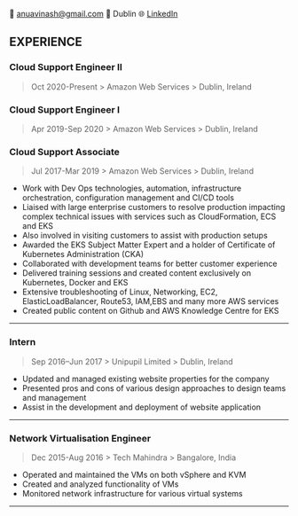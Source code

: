:e-mail: anuavinash@gmail.com  :house_with_garden: Dublin  :globe_with_meridians: [LinkedIn](https://linkedin.com/in/anamika-avinash-a6a264a9)

## EXPERIENCE

### Cloud Support Engineer II
> Oct 2020-Present    > Amazon Web Services    > Dublin, Ireland

### Cloud Support Engineer I
> Apr 2019-Sep 2020    > Amazon Web Services    > Dublin, Ireland

### Cloud Support Associate
> Jul 2017-Mar 2019    > Amazon Web Services    > Dublin, Ireland
+ Work with Dev Ops technologies, automation, infrastructure orchestration, configuration management and CI/CD tools
+ Liaised with large enterprise customers to resolve production impacting complex technical issues with services such as CloudFormation, ECS and EKS
+ Also involved in visiting customers to assist with production setups
+ Awarded the EKS Subject Matter Expert and a holder of Certificate of Kubernetes Administration (CKA)
+ Collaborated with development teams for better customer experience
+ Delivered training sessions and created content exclusively on Kubernetes, Docker and EKS
+ Extensive troubleshooting of Linux, Networking, EC2, ElasticLoadBalancer, Route53, IAM,EBS and many more AWS services
+ Created public content on Github and AWS Knowledge Centre for EKS
-------------------------------------------------------------------

### Intern
> Sep 2016–Jun 2017   > Unipupil Limited   > Dublin, Ireland
+ Updated and managed existing website properties for the company
+ Presented pros and cons of various design approaches to design teams and management
+ Assist in the development and deployment of website application
-------------------------------------------------------------------

### Network Virtualisation Engineer
> Dec 2015-Aug 2016   > Tech Mahindra   > Bangalore, India
+ Operated and maintained the VMs on both vSphere and KVM
+ Created and analyzed functionality of VMs
+ Monitored network infrastructure for various virtual systems
-------------------------------------------------------------------
